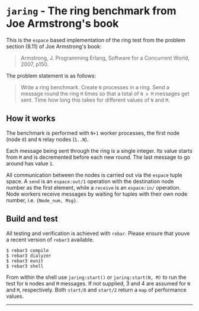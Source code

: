 # `jaring` - The ring benchmark from Joe Armstrong's book

This is the `espace` based implementation of the ring test from the
problem section (8.11) of Joe Armstrong's book:

> Armstrong, J. Programming Erlang, Software for a Concurrent World, 2007, p150.

The problem statement is as follows:

> Write a ring benchmark. Create `N` processes in a ring. Send a
> message round the ring `M` times so that a total of `N x M` messages
> get sent. Time how long this takes for different values of `N` and
> `M`.

## How it works

The benchmark is performed with `N+1` worker processes, the first node (node
`0`) and `N` relay nodes (`1..N`).

Each message being sent through the ring is a single integer. Its value starts
from `M` and is decremented before each new round. The last message to go around
has value `1`.

All communication between the nodes is carried out via the `espace` tuple space.
A `send` is an `espace:out/1` operation with the destination node number as the
first element, while a `receive` is an `espace:in/` operation. Node workers
receive messages by waiting for tuples with their own node number, i.e.
`{Node_num, Msg}`.


## Build and test 

All testing and verification is achieved with `rebar`. Please ensure that youve
a recent version of `rebar3` available.

    $ rebar3 compile
    $ rebar3 dialyzer
    $ rebar3 eunit
    $ rebar3 shell

From within the shell use `jaring:start()` or `jaring:start(N, M)` to run the
test for `N` nodes and `M` messages. If not supplied, 3 and 4 are assumed for
`N` and `M`, respectively. Both `start/0` and `start/2` return a `map` of
performance values.

---

